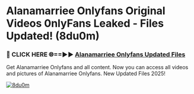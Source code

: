 # Alanamarriee Onlyfans Original Videos 0nlyFans Leaked - Files Updated! (8du0m)

<h3>🔴 CLICK HERE 🌐==►► <a href="https://tinyurl.com/ehrbuxhb" rel="nofollow">Alanamarriee Onlyfans Updated Files</a></h3>

Get Alanamarriee Onlyfans and all content. Now you can access all videos and pictures of Alanamarriee Onlyfans. New Updated Files 2025!

[![8du0m](https://i.imgur.com/lVYEuWS.gif)](https://tinyurl.com/ehrbuxhb)
